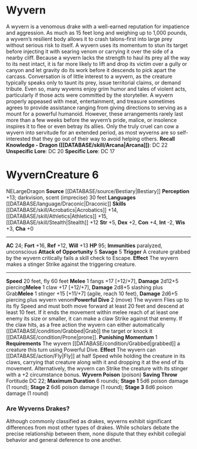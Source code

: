﻿---
ac: '24'
alignment: NE
charisma: '+0'
constitution: '+4'
creature_ability:
- Attack of Opportunity
- Powerful Dive
- Punishing Momentum
- Savage
- Wyvern Poison
creature_family: '[[DATABASE/monsterfamily/Drake|Drake]]'
dexterity: '+2'
fly_speed: '60'
fortitude: '+16'
hp: '95'
id: '162'
immunity:
- paralyzed
- unconscious
intelligence: '-2'
land_speed: '20'
language:
- '[[DATABASE/language/Draconic|Draconic]]'
level: '6'
max_speed: '60'
name: Wyvern
perception: '+13'
rarity: Common
reflex: '+12'
sense:
- darkvision
- scent (imprecise) 30 feet
size: Large
skill:
- '[[DATABASE/skill/Acrobatics|Acrobatics]] +14'
- '[[DATABASE/skill/Athletics|Athletics]] +15'
- '[[DATABASE/skill/Stealth|Stealth]] +12'
source: '[[DATABASE/source/Bestiary|Bestiary]]'
speed:
- 20 feet
- fly 60 feet
strength: '+5'
strength_req: '5'
strongest_save:
- Fortitude
trait:
- '[[DATABASE/trait/Dragon|Dragon]]'
type: Creature
vision: Darkvision
weakest_save:
- Reflex
will: '+13'
wisdom: '+3'

---
# Wyvern

A wyvern is a venomous drake with a well-earned reputation for impatience and aggression. As much as 15 feet long and weighing up to 1,000 pounds, a wyvern’s resilient body allows it to crash talons-first into large prey without serious risk to itself. A wyvern uses its momentum to stun its target before injecting it with searing venom or carrying it over the side of a nearby cliff. Because a wyvern lacks the strength to haul its prey all the way to its nest intact, it is far more likely to lift and drop its victim over a gully or canyon and let gravity do its work before it descends to pick apart the carcass.
 Conversation is of little interest to a wyvern, as the creature typically speaks only to taunt its prey, issue territorial claims, or demand tribute. Even so, many wyverns enjoy grim humor and tales of violent acts, particularly if those acts were committed by the storyteller. A wyvern properly appeased with meat, entertainment, and treasure sometimes agrees to provide assistance ranging from giving directions to serving as a mount for a powerful humanoid. However, these arrangements rarely last more than a few weeks before the wyvern’s pride, malice, or insolence inspires it to flee or even betray its allies. Only the truly cruel can cow a wyvern into servitude for an extended period, as most wyverns are so self-interested that they go out of their way to avoid helping others.
**Recall Knowledge - Dragon ([[DATABASE/skill/Arcana|Arcana]])**: DC 22
**Unspecific Lore**: DC 20
**Specific Lore**: DC 17

# Wyvern<span class="item-type">Creature 6</span>

<span class="trait-alignment item-trait">NE</span><span class="trait-size item-trait">Large</span><span class="item-trait">Dragon</span>
**Source** [[DATABASE/source/Bestiary|Bestiary]]
**Perception** +13; darkvision, scent (imprecise) 30 feet
**Languages** [[DATABASE/language/Draconic|Draconic]]
**Skills** [[DATABASE/skill/Acrobatics|Acrobatics]] +14, [[DATABASE/skill/Athletics|Athletics]] +15, [[DATABASE/skill/Stealth|Stealth]] +12
**Str** +5, **Dex** +2, **Con** +4, **Int** -2, **Wis** +3, **Cha** +0

---
**AC** 24; **Fort** +16, **Ref** +12, **Will** +13
**HP** 95; **Immunities** paralyzed, unconscious
<span class="in-box-ability">**Attack of Opportunity** <span class="action-icon">5</span> </span><span class="in-box-ability"> **Savage** <span class="action-icon">5</span> **Trigger** A creature grabbed by the wyvern critically fails a skill check to Escape. **Effect** The wyvern makes a stinger Strike against the triggering creature.</span>

---
**Speed** 20 feet, fly 60 feet
<span class="in-box-ability">**Melee** <span class="action-icon">1</span> fangs +17 [+12/+7], **Damage** 2d12+5 piercing</span><span class="in-box-ability">**Melee** <span class="action-icon">1</span> claw +17 [+12/+7], **Damage** 2d8+5 slashing plus Grab</span><span class="in-box-ability">**Melee** <span class="action-icon">1</span> stinger +15 [+11/+7] (agile, reach 10 feet), **Damage** 2d6+5 piercing plus wyvern venom</span><span class="in-box-ability">**Powerful Dive** <span class="action-icon">2</span> (move) The wyvern Flies up to its fly Speed and must both move forward at least 20 feet and descend at least 10 feet. If it ends the movement within melee reach of at least one enemy its size or smaller, it can make a claw Strike against that enemy. If the claw hits, as a free action the wyvern can either automatically [[DATABASE/condition/Grabbed|Grab]] the target or knock it [[DATABASE/condition/Prone|prone]].
</span><span class="in-box-ability">**Punishing Momentum** <span class="action-icon">1</span> **Requirements** The wyvern [[DATABASE/condition/Grabbed|grabbed]] a creature this turn using Powerful Dive. **Effect** The wyvern can [[DATABASE/action/Fly|Fly]] at half Speed while holding the creature in its claws, carrying that creature along with it and dropping it at the end of its movement. Alternatively, the wyvern can Strike the creature with its stinger with a +2 circumstance bonus.
</span><span class="in-box-ability">**Wyvern Poison** (poison) **Saving Throw** Fortitude DC 22; **Maximum Duration** 6 rounds; **Stage 1** 5d6 poison damage (1 round); **Stage 2** 6d6 poison damage (1 round); **Stage 3** 8d6 poison damage (1 round)</span>

###  Are Wyverns Drakes?

Although commonly classified as drakes, wyverns exhibit significant differences from most other types of drakes. While scholars debate the precise relationship between them, none dispute that they exhibit collegial behavior and general deference to one another.
